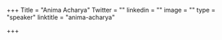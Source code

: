 +++
Title = "Anima Acharya"
Twitter = ""
linkedin = ""
image = ""
type = "speaker"
linktitle = "anima-acharya"

+++


